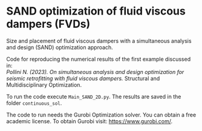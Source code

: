 # SAND optimization of fluid viscous dampers (FVDs)  

Size and placement of fluid viscous dampers with a simultaneous analysis and design (SAND) optimization approach.   

Code for reproducing the numerical results of the first example discussed in:   
<em>Pollini N. (2023). On simultaneous analysis and design optimization for seismic retrofitting with fluid viscous dampers.</em> Structural and Multidisciplinary Optimization.

To run the code execute ``Main_SAND_2D.py``. The results are saved in the folder ``continuous_sol``.

The code to run needs the Gurobi Optimization solver. You can obtain a free academic license. To obtain Gurobi visit: https://www.gurobi.com/. 
